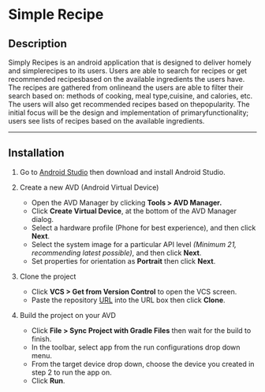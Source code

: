 # Simple Recipe

## Description

Simply Recipes is an android application that is designed to deliver homely and simplerecipes to its users. Users are able to search for recipes or get recommended recipesbased on the available ingredients the users have. The recipes are gathered from onlineand the users are able to filter their search based on: methods of cooking, meal type,cuisine, and calories, etc. The users will also get recommended recipes based on thepopularity. The initial focus will be the design and implementation of primaryfunctionality; users see lists of recipes based on the available ingredients.

---

## Installation 

1. Go to [Android Studio](https://developer.android.com/studio) then download and install Android Studio.

2. Create a new AVD (Android Virtual Device)
	- Open the AVD Manager by clicking **Tools > AVD Manager.**
	- Click **Create Virtual Device**, at the bottom of the AVD Manager dialog.
	- Select a hardware profile (Phone for best experience), and then click **Next**.
	- Select the system image for a particular API level *(Minimum 21, recommending latest possible)*, and then click **Next**.
	- Set properties for orientation as **Portrait** then click **Next**.

3. Clone the project
	- Click **VCS > Get from Version Control** to open the VCS screen.
	- Paste the repository [URL](https://github.com/lethaovy2001/Simply-Recipes.git) into the URL box then click **Clone**.

4. Build the project on your AVD
	- Click **File > Sync Project with Gradle Files** then wait for the build to finish.
	- In the toolbar, select app from the run configurations drop down menu.
	- From the target device drop down, choose the device you created in step 2 to run the app on.
	- Click **Run**.





